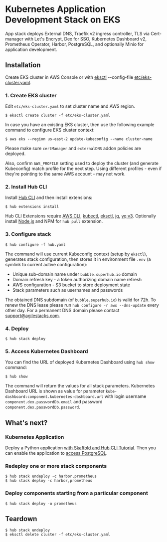 # Kubernetes Application Development Stack on EKS

App stack deploys External DNS, Traefik v2 ingress controller, TLS via Cert-manager with Let's Encrypt, Dex for SSO, Kubernetes Dashboard v2, Prometheus Operator, Harbor, PostgreSQL, and optionally Minio for application development.


## Installation

Create EKS cluster in AWS Console or with [eksctl](https://docs.aws.amazon.com/eks/latest/userguide/eksctl.html) --config-file [etc/eks-cluster.yaml](etc/eks-cluster.yaml).

### 1. Create EKS cluster

Edit `etc/eks-cluster.yaml` to set cluster name and AWS region.

```
$ eksctl create cluster -f etc/eks-cluster.yaml
```

In case you have an existing EKS cluster, then use the following example command to configure EKS cluster context:

```
$ aws eks --region us-east-2 update-kubeconfig --name cluster-name
```

Please make sure `certManager` and `externalDNS` addon policies are deployed.

Also, confirm `AWS_PROFILE` setting used to deploy the cluster (and generate Kubeconfig) match profile for the next step. Using different profiles - even if they're pointing to the same AWS account - may not work.

### 2. Install Hub CLI

Install [Hub CLI](https://docs.agilestacks.com/article/zrban5vpb5-install-toolbox#hub_cli) and then install extensions:

```
$ hub extensions install
```

Hub CLI Extensions require [AWS CLI], [kubectl], [eksctl], [jq], [yq v3]. Optionally install [Node.js] and NPM for `hub pull` extension.

### 3. Configure stack

```
$ hub configure -f hub.yaml
```

The command will use current Kubeconfig context (setup by `eksctl`), generates stack configuration, then stores it in environment file `.env` (a symlink to current active configuration):

* Unique sub-domain name under `bubble.superhub.io` domain
* Domain refresh key - a token authorizing domain name refresh
* AWS configuration - S3 bucket to store deployment state
* Stack parameters such as usernames and passwords

The obtained DNS subdomain (of `bubble.superhub.io`) is valid for 72h. To renew the DNS lease please run `hub configure -r aws --dns-update` every other day.  For a permanent DNS domain please contact support@agilestacks.com.

### 4. Deploy

```
$ hub stack deploy
```

### 5. Access Kubernetes Dashboard

You can find the URL of deployed Kubernetes Dashboard using `hub show` command:

```
$ hub show
```

The command will return the values for all stack parameters. Kubernetes Dashboard URL is shown as value for parameter `kube-dashboard:component.kubernetes-dashboard.url` with login username `component.dex.passwordDb.email` and password `component.dex.passwordDb.password`.


## What's next?

### Kubernetes Application

Deploy a Python application [with Skaffold and Hub CLI Tutorial](https://docs.agilestacks.com/article/3pbulps5n7-simplifying-kubernetes-for-developers-with-hub-cli-and-skaffold). Then you can enable the application to [access PostgreSQL](https://docs.agilestacks.com/article/j4cysq9ka5-201-python-efficient-development-for-kubernetes-enable-database).

### Redeploy one or more stack components

```
$ hub stack undeploy -c harbor,prometheus
$ hub stack deploy -c harbor,prometheus
```

### Deploy components starting from a particular component

```
$ hub stack deploy -o prometheus
```

## Teardown

```
$ hub stack undeploy
$ eksctl delete cluster -f etc/eks-cluster.yaml
```


[AWS CLI]: https://aws.amazon.com/cli/
[kubectl]: https://kubernetes.io/docs/reference/kubectl/overview/
[eksctl]: https://eksctl.io
[jq]: https://stedolan.github.io/jq/
[yq v3]: https://github.com/mikefarah/yq
[Node.js]: https://nodejs.org
